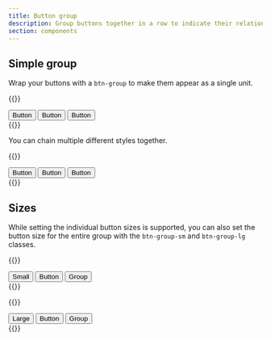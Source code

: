 ```yaml
---
title: Button group
description: Group buttons together in a row to indicate their relation.
section: components
---
```


## Simple group
Wrap your buttons with a `btn-group` to make them appear as a single unit.

{{<example>}}
<div class="btn-group" role="group">
  <button type="button" class="btn btn-default">Button</button>
  <button type="button" class="btn btn-default">Button</button>
  <button type="button" class="btn btn-default">Button</button>
</div>
{{</example>}}

You can chain multiple different styles together.

{{<example>}}
<div class="btn-group" role="group">
  <button type="button" class="btn btn-default">Button</button>
  <button type="button" class="btn btn-secondary">Button</button>
  <button type="button" class="btn btn-primary">Button</button>
</div>
{{</example>}}

## Sizes
While setting the individual button sizes is supported, you can also set the button size for the entire group with the `btn-group-sm` and `btn-group-lg` classes.

{{<example>}}
<div class="btn-group btn-group-sm" role="group">
  <button type="button" class="btn btn-default">Small</button>
  <button type="button" class="btn btn-default">Button</button>
  <button type="button" class="btn btn-default">Group</button>
</div>
{{</example>}}

{{<example>}}
<div class="btn-group btn-group-lg" role="group">
  <button type="button" class="btn btn-default">Large</button>
  <button type="button" class="btn btn-default">Button</button>
  <button type="button" class="btn btn-default">Group</button>
</div>
{{</example>}}
